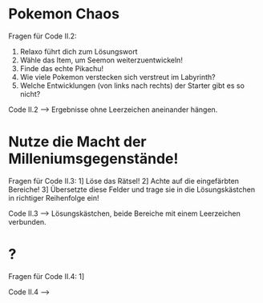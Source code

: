 <h1>Pokemon Chaos</h1>

Fragen für Code II.2:
1. Relaxo führt dich zum Lösungswort
2. Wähle das Item, um Seemon weiterzuentwickeln!
3. Finde das echte Pikachu!
4. Wie viele Pokemon verstecken sich verstreut im Labyrinth?
5. Welche Entwicklungen (von links nach rechts) der Starter gibt es so nicht?

Code II.2 --> Ergebnisse ohne Leerzeichen aneinander hängen.

<h1> Nutze die Macht der  Milleniumsgegenstände! </h1>

Fragen für Code II.3:
1] Löse das Rätsel!
2] Achte auf die eingefärbten Bereiche!
3] Übersetzte diese Felder und trage sie in die Lösungskästchen in richtiger Reihenfolge ein!

Code II.3 --> Lösungskästchen, beide Bereiche mit einem Leerzeichen verbunden.



<h1> ? </h1>

Fragen für Code II.4:
1] 

Code II.4 --> 